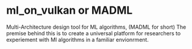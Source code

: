 # ml_on_vulkan or MADML
Multi-Architecture design tool for ML algorithms, (MADML for short)
The premise behind this is to create a universal platform for researchers to experiement with Ml algorithms in a familiar envionrment.
